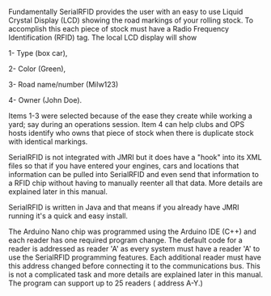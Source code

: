 Fundamentally SerialRFID provides the user with an easy to use Liquid Crystal Display (LCD) showing the road markings of your rolling stock. 
To accomplish this each piece of stock must have a Radio Frequency Identification (RFID) tag. The local LCD display will show 

1- Type (box car), 

2- Color (Green), 

3- Road name/number (Milw123)

4- Owner (John Doe). 

Items 1-3 were selected because of the ease they create while working a yard; say during an operations session. Item 4 can help clubs and OPS hosts identify who owns that piece of stock when there is duplicate stock with identical markings.

SerialRFID is not integrated with JMRI but it does have a "hook" into its XML files so that if you have entered your engines, cars and locations that information can be pulled into SerialRFID and even send that information to a RFID chip without having to manually reenter all that data. More details are explained later in this manual.

SerialRFID is written in Java and that means if you already have JMRI running it's a quick and easy install. 

The Arduino Nano chip was programmed using the Arduino IDE (C++) and each reader has one required program change. The default code for a reader is addressed as reader 'A' as every system must have a reader 'A' to use the SerialRFID programming features. Each additional reader must have this address changed before connecting it to the communications bus. This is not a complicated task and more details are explained later in this manual. The program can support up to 25 readers ( address A-Y.) 
